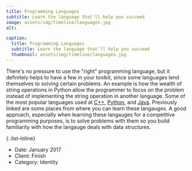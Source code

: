 ```yaml
---
title: Programming Languages
subtitle: Learn the language that'll help you succeed
image: assets/img/timeline/languages.jpg
alt: 

caption:
  title: Programming Languages
  subtitle: Learn the language that'll help you succeed
  thumbnail: assets/img/timeline/languages.jpg
---
```

There's no pressure to use the "right" programming language, but it definitely helps to have a few in your toolkit, since some languages lend themselves to solving certain problems. An example is how the wealth of string operations in Python allow the programmer to focus on the problem instead of implementing the string operation in another language. Some of the most popular languages used at [C++](https://www.learncpp.com/), [Python](https://www.learnpython.org/), and [Java](https://www.w3schools.com/java/). Previously linked are some places from where you can learn these langauges. A good approach, especially when learning these langauges for a competitive programming purposes, is to solve problems with them so you build familiarity with how the langauge deals with data structures.

{:.list-inline}
- Date: January 2017
- Client: Finish
- Category: Identity

